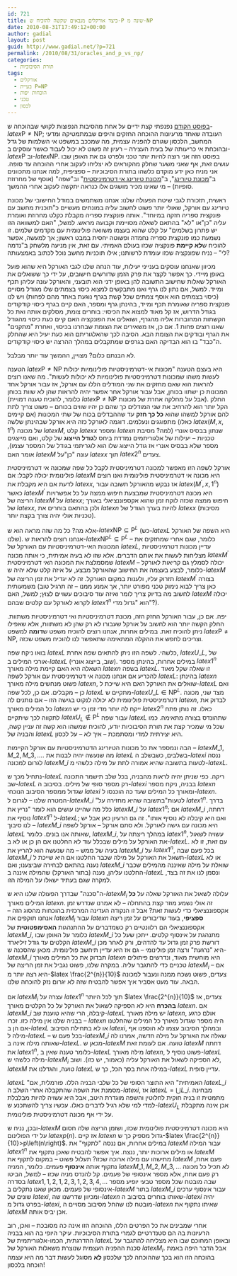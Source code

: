 ```yaml
---
id: 721
title: כיצד אורקלים מנבאים שקשה להוכיח ש-P שונה מ-NP
date: 2010-08-31T17:49:12+00:00
author: gadial
layout: post
guid: http://www.gadial.net/?p=721
permalink: /2010/08/31/oracles_and_p_vs_np/
categories:
  - תורת הסיבוכיות
tags:
  - אורקלים
  - בעיית P=NP
  - הוכחות יפות
  - טכני
  - לכסון
---
```

[בפוסט הקודם](http://www.gadial.net/?p=716) נפנפתי קצת ידיים על אחת מהסיבות הנפוצות לקושי שבהוכחה ש-$latex \mbox{P}\ne\mbox{NP}$; העובדה שאחד מרעיונות ההוכחה החזקים והיפים שבמתמטיקה ומדעי המחשב, הלכסון שגורם להפניה עצמית, מה שמככב במשפט אי השלמות של גדל ובהוכחת אי כריעותה של בעית העצירה &#8211; רעיון זה פשוט לא יכול לעבוד כאשר עוסקים ב-$latex \mbox{P}$ וב-$latex \mbox{NP}$. בפוסט הזה אני רוצה להיות יותר טכני ולפרט גם את האופן שבו עושים זאת, אף שאני משער שחלק מהקוראים לא יצליחו לעקוב אחרי ההוכחה עד סופה. אני מניח כאן ידע מוקדם כלשהו בתורת הסיבוכיות &#8211; ספציפית, למה אנחנו מתכוונים ב"[מכונת טיורינג](http://www.gadial.net/?p=62)", ב"[מכונת טיורינג אי דטרמיניסטית](http://www.gadial.net/?p=97)" וב"שפה" (אוסף של מחרוזת סופיות) &#8211; מי שאינו מכיר מושגים אלו כנראה יתקשה לעקוב אחרי ההמשך.

ראשית, תזכורת לגבי שיטת הפעולה שלנו: אנחנו משתמשים במודל החישובי של מכונת טיורינג עם אורקל, שאולי יותר פשוט לחשוב עליה במונחים מעשיים כ"תוכנית מחשב עם פונקצית ספריה חזקה במיוחד". אותה פונקצית ספריה מקבלת כקלט מחרוזת ואומרת עליה "כן"או "לא" בהתאם לשאלה מסויימת וקבועה מראש. למשל, "האם למשוואה הזו יש פתרון בשלמים" על קלט שהוא בעצמו משוואה פולינומית עם מקדמים שלמים. זו נשמעת כמו פונקצית ספריה נחמדה ופשוטה יחסית במבט ראשון; אך למעשה, אפשר להוכיח ש**לא קיימת** פונקציה שכזו בעולם האמיתי. עם זאת, אין מניעה מלשחק ב"נדמה לי" &#8211; נניח שפונקציה שכזו עומדת לרשותנו; אילו תוכניות מחשב נוכל לכתוב באמצעותה?

מכיוון שאנחנו עוסקים בענייני יעילות, עוד הנחה שלנו לגבי האורקל היא שהוא פועל באופן מיידי. כך אפשר לקצר את פרק הזמן שדורשים חישובים, על ידי כך ששואלים את האורקל שאלות שחישוב התשובה להן באופן ידני הוא תובעני, והאורקל עונה עליהן תכף ומייד. למשל, אם נתון לנו גרף ואנו מתבקשים למצוא כיסוי בצמתים שלו מגודל מסויים (כיסוי בצמתים הוא אוסף צמתים שכל קשת בגרף נוגעת באחד מהם לפחות) ויש לנו פונקצית ספריה שאומרת תכף ומייד, בהינתן גרף ומספר, האם קיים בגרף כיסוי קודקודים בגודל הדרוש, אז קל מאוד למצוא את הכיסוי: בוחרים צומת, מסלקים אותה ואת כל הקשתות המחוברות אליה מהגרף, ושואלים את הפונקציה האם קיים כעת כיסוי מהגודל שאנו רוצים פחות 1. אם כן, אז משאירים את הצומת שבחרנו בכיסוי, ואחרת "מתקנים" את הגרף ובודקים את הצומת הבא. הסיבה לכך שהאלגוריתם הוא כעת יעיל היא שהחלק ה"כבד" בו הוא הבדיקה האם בגרפים שמתקבלים במהלך ההרצה יש כיסוי קודקודים.

לא הבנתם כלום? מצויין, ההמשך עוד יותר מבלבל.

הטענה $latex \mbox{P}\ne\mbox{NP}$ היא בעצם הטענה "מכונות אי-דטרמיניסטיות פולינומיות יכולות לעשות משהו שמכונות דטרמיניסטיות פולינומיות לא יכולות לעשות". מה שאנו רוצים להראות הוא שאם מחזקים את שני המודלים הללו עם אורקל, אז עבור אורקל אחד המכונות כן ישתוו בכוחן, אבל עבור אורקל אחר אפשר יהיה להראות שהן לא שוות בכוחן (כלומר, להוכיח טענה דמויית $latex \mbox{P}\ne\mbox{NP}$ אבל על מחלקה אחרת של מכונות). החלק הקל יותר הוא להרחיב את שני המודלים כך שהם כן יהיו שווים בכוחם &#8211; פשוט צריך לתת להם אורקל למשהו שהוא **כל כך חזק** עד שההבדלים בכוח של שתי המכונות (אם קיימים כאלו) מתפוגגים ונעלמים. דוגמה לאורקל כזה היא אורקל שבהינתן שלשה $latex \left(M,x,1^{n}\right)$ של מכונה $latex M$, קלט $latex x$ ומספר $latex n$ שנתון בבסיס אונרי (למה? מסיבת טכניות &#8211; יעילות של אלגוריתמים נמדדת ביחס ל**גודל הייצוג** של קלט, ואם מייצגים מספר שלא בבסיס אונרי אז גודל הייצוג שלו הוא לוגריתמי בגודל של המספר עצמו), אומר האם $latex M$ עונה "כן"על $latex x$ תוך $latex 2^{n}$ צעדים.

אורקל לשפה הזו מאפשר למכונה דטרמיניסטית לקבל כל שפה שמכונה אי דטרמיניסטית פולינומית יכולה לקבל: אם $latex M$ היא מכונה אי דטרמיניסטית פולינומית ואנו רוצים לדעת אם היא מקבלת את $latex x$, אז נבקש מהאורקל תשובה עבור $latex \left(M^{\prime},x,1^{n}\right)$ כאשר $latex M^{\prime}$ היא מכונה דטרמיניסטית שמבצעת חיפוש ממצה על כל אפשרויות הריצה של $latex M$ על $latex x$; חיפוש ממצה שכזה לוקח זמן שהוא אקספוננציאלי באורך של $latex x$, ולכן בהתאם בוחרים את $latex n$ להיות בערך הגודל של $latex x$ (מסיבות טכניות אולי יהיה צורך בקצת יותר).

אלא מה? כל מה שזה מראה הוא ש-$latex \mbox{NP}\subseteq\mbox{P}^{L}$ (כש-$latex L$ היא השפה של האורקל שלנו). אנחנו רוצים להראות ש-$latex \mbox{NP}^{L}\subseteq\mbox{P}^{L}$ &#8211; כלומר, שגם אחרי שמחזקים את המכונות האי-דטרמיניסטיות עם האורקל של $latex L$, עדיין מכונות דטרמיניסטיות מצליחות לעשות את אותם הדברים. אלא שזו לא בעיה אמיתית, כי אותה מכונה $latex M^{\prime}$ שמסמלצת את המכונה האי דטרמיניסטית $latex M$ יכולה לסמלץ גם קריאות לאורקל &#8211; כלומר, לבצע בעצמה את החישוב שהאורקל מבצע, על איזה קלט שלא יהיה ש-$latex M$ תזרוק עליו, ולענות במקום האורקל. זה לא יגדיל את זמן הריצה של $latex M^{\prime}$ בצורה משמעותית (כאן צריך לבוא נימוק טכני מפורט יותר, אך אמנע ממנו &#8211; זה תרגיל טוב לחשוב מה בדיוק צריך לומר ואיזה עוד סיבוכים עשויים לצוץ; למשל, האם $latex M$ יכולה לקרוא לאורקל עם קלטים שבהם $latex 1^{n}$ הוא "גדול מדי"?).

יפה. אם כן, עבור האורקל החזק הזה, מכונת דטרמיניסטיות ואי דטרמיניסטיות משתוות. החלק הקשה יותר הוא לחשוב על אורקל שעבורו לא רק שהן לא משתוות, אלא שאפילו ניתן להוכיח זאת. במילים אחרות, אנחנו רוצים להוכיח משפט ש**דומה** למשפט $latex \mbox{P}\ne\mbox{NP}$, וצריכים לחפש את ההקלה המתאימה שתאפשר לנו להוכיח משפט שכזה.

בואו ניקח שפה $latex L$ כלשהי. לשפה הזו ניתן להתאים שפה אחרת, $latex U\_{L}$, של אורכי המילים ב-$latex L$ (שוב, בייצוג אונרי). במילים אחרות, בהינתן מספר $latex 1^{n}$ השאלה היא האם קיימת מילה מאורך $latex n$ בשפה $latex L$. זו שאלה שקל מאוד להכריע אם אנחנו מכונה אי דטרמיניסטית עם אורקל לשפה $latex L$: בהינתן $latex n$ פשוט מנחשים מילה מאורך $latex n$, שואלים את האורקל האם היא שייכת ל-$latex L$ ואם כן &#8211; מקבלים. אם כן, לכל שפה $latex L$ מתקיים ש-$latex U\_{L}\in\mbox{NP}^{L}$. מצד שני, מכונה דטרמיניסטית פולינומית לא יכולה לנקוט בגישה הזו &#8211; אם נותנים לה $latex n$, לבדוק את כל המילים מאורך $latex n$ ייקח לה יותר מדי זמן כי יש $latex 2^{n}$ כאלו. זה נותן פתח לתקווה לכך שיתקיים $latex U_{L}\notin\mbox{P}^{L}$ עבור שפה $latex L$ שתהונדס בצורה מתאימה. כמו שכל מי שמכיר קצת את תורת הסיבוכיות יודע, להוכיח שמשהו הוא קשה זה עניין קשה, והבניה של $latex L$ היא יצירתית למדי ומסתמכת &#8211; איך לא &#8211; על לכסון.

הבה ונמספר את כל מכונות הטיורינג הדטרמיניסטיות עם אורקל הקיימות &#8211; $latex M\_{1},M\_{2},M\_{3},\dots$. מה שנעשה יהיה לבנות את $latex L$ בשלבים, כשבשלב ה-$latex i$ ננסה לגרום למכונה $latex M\_{i}$ לטעות בתשובה שהיא אמורה לתת על מילה כלשהי מ-$latex L$.

נתחיל מכך ש-$latex L$ ריקה. כפי שניתן יהיה לראות מהבניה, בכל שלב תישמר התכונה שב-$latex L$ רק מספר סופי של מילים. בסיבוב ה-$latex i$ בבניה, ניקח מספר $latex n$ שגדול ממספר הסיבוב הנוכחי $latex i$ ומאורך כל המילים שעד כה הוכנסו ל-$latex n$. המטרה שלנו &#8211; לגרום ל-$latex M\_{i}$ "לטעות"בתשובה שהיא מחזירה על $latex 1^{n}$. בדרך כלל מה שהיינו עושים הוא לומר "נריץ את $latex M\_{i}$ על $latex 1^{n}$; אם $latex M\_{i}$ דחתה, נוסיף את $latex 1^{n}$ ל-$latex L$; ואם היא קיבלה לא נוסיף אותו". זה גם הרעיון כאן אבל יש לנו סיבוך &#8211; $latex M\_{i}$ היא מכונה עם גישה לאורקל. ולא סתם אורקל &#8211; אורקל לשפה $latex L$ שאותה אנו בונים. כלומר, $latex M\_{i}$, במהלך ריצתה על $latex 1^{n}$, עשויה לשאול את האורקל על מילים שבכלל עוד לא החלטנו אם הן כן או לא ב-$latex L$. עם זאת, זו לא בעיה של ממש &#8211; מה שנעשה הוא להריץ את $latex M\_{i}$ על $latex 1^{n}$, בכל פעם שבה $latex M\_{i}$ תשאל את האורקל על מילה שכבר החלטנו אם היא שייכת ל-$latex L$ או לא נענה בהתאם לבחירה שביצענו; ואם $latex M\_{i}$ שואלת על מילה שאיננה מהמילים שכבר החלטנו עליהן, נענה (בתור האורקל) שהמילה איננה ב-$latex L$ ונסמן לנו את זה בצד, למקרה שגם בעתיד ישאלו על המילה הזו.

ה"סכנה" שבדרך הפעולה שלנו היא ש-$latex M_{i}$ עלולה לשאול את האורקל שאלה על **כל** המילים מאורך $latex n$. זה אולי נשמע מוזר קצת בהתחלה &#8211; לא אמרנו שנדרש זמן אקספוננציאלי כדי לעשות זאת? אבל זו הנקודה העדינה המרכזית בהוכחות מהסוג הזה &#8211; אנחנו תוקפים את $latex M_{i}$ עבור $latex n$ **ספציפי**, בעוד שדיבורים על זמן ריצה אקספוננציאלי הם רלוונטיים רק כשמדברים על ההתנהגות **האסימפטוטית** של $latex M\_{i}$, כלומר על האופן שבו $latex M\_{i}$ מתנהגת על אינסוף קלטים. ייתכן שעל כל הקלטים עד גודל זיליארד $latex M\_{i}$ דורשת פרק זמן גדול עד להדהים, ורק לאחר מכן היא "נרגעת" ורצה זמן פולינומי &#8211; גם אז היא עדיין תיחשב פולינומית. מכאן שהסכנה ש-$latex M\_{i}$ תבדוק את כל המילים מאורך $latex n$ היא מוחשית מאוד, ונדרשים פיתולים טכניים כדי להתגבר עליה. במקרה שלנו, פשוט נגביל את זמן הריצה של $latex M_{i}$ &#8211; אם היא רצה יותר מ-$latex \frac{2^{n}}{10}$ צעדים, פשוט נשכח ממנה ונעבור למכונה הבאה. עוד מעט אסביר איך אפשר להבטיח שזה לא יגרום נזק להוכחה שלנו.

אם $latex M_{i}$ עצרה על $latex 1^{n}$ תוך לכל היותר $latex \frac{2^{n}}{10}$ צעדים, אז **בהכרח** היא לא הספיקה לשאול את האורקל על כל הקלטים מאורך $latex n$. אם $latex M\_{i}$ קיבלה, הרי שהיא טוענת שב-$latex L$ יש מילה מאורך $latex n$, אולם כרגע בבניה שלנו אין מילה כזו. זכרו &#8211; $latex n$ היה מספר שגדול מאורך כל המילים שהחלטנו אם הן ב-$latex L$ או לא בתחילת הסיבוב $latex i$, ובמהלך הסיבוב עצמו לא הוספנו אף מילה ל-$latex L$ &#8211; בכל פעם ש-$latex M\_{i}$ שאלה את האורקל על מילה חדשה, אמרנו לה שאותה מילה אינה ב-$latex L$. מכאן ש-$latex M$ טועה. אם לעומת זאת $latex M$ דחתה את $latex 1^{n}$, כלומר טענה שאין ב-$latex L$ מילה מאורך $latex n$, פשוט נוסיף ל-$latex L$ מילה כלשהי ש-$latex M_{i}$ לא הספיקה לשאול את האורקל עליה (כאמור, יש כזו). ושוב, $latex M$ טועה, והגדלנו את $latex L$ במילה אחת בסך הכל, כך ש-$latex L$ עדיין סופית.

$latex L$ "האמיתית" היא התוצר הסופי של כל שלבי הבניה הללו. פורמלית, אם $latex L\_{i}$ מסמנת את השפה שהתקבלה אחרי השלב ה-$latex i$, אז $latex L=\bigcup L\_{i}$. מבחינה מתמטית זו בניה חוקית לחלוטין והשפה מוגדרת היטב, אבל היא עשויה להיות מבלבלת למדי למי שלא רגיל לדברים כאלו. עכשיו צריך להשתכנע ש-$latex U_{L}$ אכן אינה מתקבלת על ידי אף מכונה דטרמיניסטית פולינומית.

ובכן, נניח ש-$latex M$ היא מכונה דטרמיניסטית פולינומית שכזו, ושזמן הריצה שלה חסום על ידי הפולינום $latex p\left(n\right)$. אז קיים $latex n$ גדול מספיק כך ש-$latex \frac{2^{n}}{10}>p\left(n\right)$. במילים אחרות, אם ננסה "לתקוף" את $latex M$ עבור המילה $latex 1^{n}$ או מילים ארוכות יותר, ננצח. איך אפשר להבטיח שאכן נתקוף את $latex M$ מתישהו עם מילה ארוכה שכזו? תעלול פשוט &#8211; במקום לתקוף את $latex M$ פעם אחת, נתקוף אותה **אינסוף** פעמים. כלומר, המניה $latex M\_{1},M\_{2},M\_{3},\dots$ לא תכיל כל מכונה רק פעם אחת, אלא מספר אינסופי של פעמים. קל להנדס מניה שכזו &#8211; למשל, הביטו בסדרה $latex 1,1,2,1,2,3,1,2,3,4,\dots$ שבה מובטח שכל מספר טבעי יופיע מספר אינסופי של פעמים. מכאן שאנו נתקלים ב-$latex M$ בתור $latex M\_{i}$ עבור אינסוף ערכים שונים של $latex i$, ומכיוון שדרשנו שה-$latex n$ שאותו בוחרים בסיבוב ה-$latex i$ יהיה בפרט גדול מ-$latex i$, מובטח לנו שהחל מסיבוב מסויים ה-$latex n$ שאיתו נתקוף את $latex M$ אכן יביס אותה.

אחרי שמבינים את כל הפרטים הללו, ההוכחה הזו אינה כה מסובכת &#8211; ואכן, רוב הרעיונות בה הם סטנדרטיים לגמרי בתורת הסיבוכיות. עיקר היופי בה הוא בבניה ההדרגתית, הכמו-אלגוריתמית של $latex L$ ובאופן המחוכם שבו היא מצליחה להתגבר על סכנת ההפניה העצמית שנוצרת משאלות האורקל של $latex M_{i}$. אבל הדבר היפה באמת בהוכחה הזו הוא בכך שההוכחה לכך שלכסון **לא** מסוגל לעשות דבר מה היא עצמה הוכחה בלכסון!